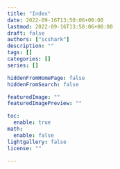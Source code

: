 ```yaml
---
title: "Index"
date: 2022-09-16T13:50:06+08:00
lastmod: 2022-09-16T13:50:06+08:00
draft: false
authors: ["scshark"]
description: ""
tags: []
categories: []
series: []

hiddenFromHomePage: false
hiddenFromSearch: false

featuredImage: ""
featuredImagePreview: ""

toc:
  enable: true
math:
  enable: false
lightgallery: false
license: ""

---
```


<!--more-->
